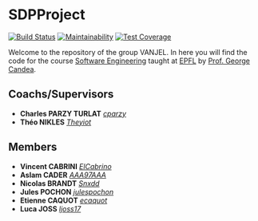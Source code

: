 # SDPProject

[![Build Status](https://travis-ci.org/ElCabrino/SDPProject.svg?branch=master)](https://travis-ci.org/ElCabrino/SDPProject) [![Maintainability](https://api.codeclimate.com/v1/badges/c67cd1f825cd72fe6cb5/maintainability)](https://codeclimate.com/github/ElCabrino/SDPProject/maintainability) [![Test Coverage](https://api.codeclimate.com/v1/badges/c67cd1f825cd72fe6cb5/test_coverage)](https://codeclimate.com/github/ElCabrino/SDPProject/test_coverage)

Welcome to the repository of the group VANJEL. In here you will find the code for the course [Software Engineering](https://github.com/sweng-epfl/public) taught at [EPFL](http://ic.epfl.ch) by [Prof. George Candea](http://dslab.epfl.ch/people/candea).

## Coachs/Supervisors

* **Charles PARZY TURLAT**   [_cparzy_](https://github.com/cparzy)
* **Théo NIKLES** [_Theyiot_](https://github.com/Theyiot)


## Members 

* **Vincent CABRINI** [_ElCabrino_](https://github.com/ElCabrino)
* **Aslam CADER** [_AAA97AAA_](https://github.com/AAA97AAA)
* **Nicolas BRANDT** [_Snxdd_](https://github.com/Snxdd)
* **Jules POCHON** [_julespochon_](https://github.com/julespochon)
* **Etienne CAQUOT** [_ecaquot_](https://github.com/ecaquot)
* **Luca JOSS** [_ljoss17_](https://github.com/ljoss17)




